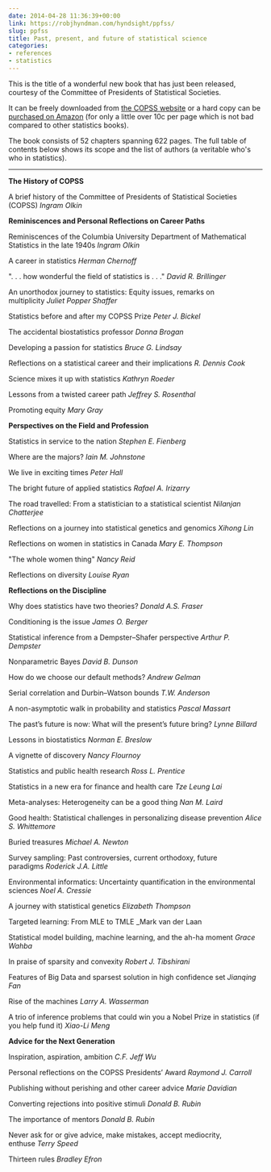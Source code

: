 ```yaml
---
date: 2014-04-28 11:36:39+00:00
link: https://robjhyndman.com/hyndsight/ppfss/
slug: ppfss
title: Past, present, and future of statistical science
categories:
- references
- statistics
---
```


This is the title of a wonderful new book that has just been released, courtesy of the Committee of Presidents of Statistical Societies.

It can be freely downloaded from [the COPSS website](http://nisla05.niss.org/copss/past-present-future-copss.pdf) or a hard copy can be [purchased on Amazon](http://www.amazon.com/Past-Present-Future-Statistical-Science/dp/1482204967?tag=otexts-20) (for only a little over 10c per page which is not bad compared to other statistics books).

The book consists of 52 chapters spanning 622 pages. The full table of contents below shows its scope and the list of authors (a veritable who's who in statistics).<!-- more -->


* * *


**The History of COPSS**

A brief history of the Committee of Presidents of Statistical Societies (COPSS) _Ingram Olkin_

**Reminiscences and Personal Reflections on Career Paths**

Reminiscences of the Columbia University Department of Mathematical Statistics in the late 1940s _Ingram Olkin_

A career in statistics _Herman Chernoff_

". . . how wonderful the field of statistics is . . ." _David R. Brillinger_

An unorthodox journey to statistics: Equity issues, remarks on multiplicity _Juliet Popper Shaffer_

Statistics before and after my COPSS Prize _Peter J. Bickel_

The accidental biostatistics professor _Donna Brogan_

Developing a passion for statistics _Bruce G. Lindsay_

Reflections on a statistical career and their implications _R. Dennis Cook_

Science mixes it up with statistics _Kathryn Roeder_

Lessons from a twisted career path _Jeffrey S. Rosenthal_

Promoting equity _Mary Gray_

**Perspectives on the Field and Profession**

Statistics in service to the nation _Stephen E. Fienberg_

Where are the majors? _Iain M. Johnstone_

We live in exciting times _Peter Hall_

The bright future of applied statistics _Rafael A. Irizarry_

The road travelled: From a statistician to a statistical scientist _Nilanjan Chatterjee_

Reflections on a journey into statistical genetics and genomics _Xihong Lin_

Reflections on women in statistics in Canada _Mary E. Thompson_

"The whole women thing" _Nancy Reid_

Reflections on diversity _Louise Ryan_

**Reflections on the Discipline**

Why does statistics have two theories? _Donald A.S. Fraser_

Conditioning is the issue _James O. Berger_

Statistical inference from a Dempster–Shafer perspective _Arthur P. Dempster_

Nonparametric Bayes _David B. Dunson_

How do we choose our default methods? _Andrew Gelman_

Serial correlation and Durbin–Watson bounds _T.W. Anderson_

A non-asymptotic walk in probability and statistics _Pascal Massart_

The past’s future is now: What will the present’s future bring? _Lynne Billard_

Lessons in biostatistics _Norman E. Breslow_

A vignette of discovery _Nancy Flournoy_

Statistics and public health research _Ross L. Prentice_

Statistics in a new era for finance and health care _Tze Leung Lai_

Meta-analyses: Heterogeneity can be a good thing _Nan M. Laird_

Good health: Statistical challenges in personalizing disease prevention _Alice S. Whittemore_

Buried treasures _Michael A. Newton_

Survey sampling: Past controversies, current orthodoxy, future paradigms _Roderick J.A. Little_

Environmental informatics: Uncertainty quantification in the environmental sciences _Noel A. Cressie_

A journey with statistical genetics _Elizabeth Thompson_

Targeted learning: From MLE to TMLE _Mark van der Laan

Statistical model building, machine learning, and the ah-ha moment _Grace Wahba_

In praise of sparsity and convexity _Robert J. Tibshirani_

Features of Big Data and sparsest solution in high confidence set _Jianqing Fan_

Rise of the machines _Larry A. Wasserman_

A trio of inference problems that could win you a Nobel Prize in statistics (if you help fund it) _Xiao-Li Meng_

**Advice for the Next Generation**

Inspiration, aspiration, ambition _C.F. Jeff Wu_

Personal reflections on the COPSS Presidents’ Award _Raymond J. Carroll_

Publishing without perishing and other career advice _Marie Davidian_

Converting rejections into positive stimuli _Donald B. Rubin_

The importance of mentors _Donald B. Rubin_

Never ask for or give advice, make mistakes, accept mediocrity, enthuse _Terry Speed_

Thirteen rules _Bradley Efron_

